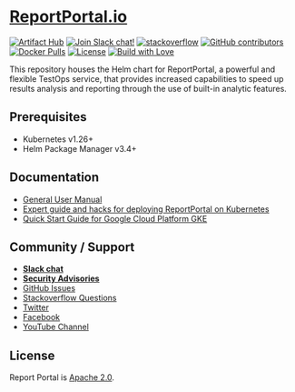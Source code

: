 # [ReportPortal.io](http://ReportPortal.io)

[![Artifact Hub](https://img.shields.io/endpoint?url=https://artifacthub.io/badge/repository/reportportal-io)](https://artifacthub.io/packages/search?repo=reportportal-io)
[![Join Slack chat!](https://img.shields.io/badge/slack-join-brightgreen.svg)](https://slack.epmrpp.reportportal.io/)
[![stackoverflow](https://img.shields.io/badge/reportportal-stackoverflow-orange.svg?style=flat)](http://stackoverflow.com/questions/tagged/reportportal)
[![GitHub contributors](https://img.shields.io/badge/contributors-102-blue.svg)](https://reportportal.io/community)
[![Docker Pulls](https://img.shields.io/docker/pulls/reportportal/service-api.svg?maxAge=25920)](https://hub.docker.com/u/reportportal/)
[![License](https://img.shields.io/badge/license-Apache-brightgreen.svg)](https://www.apache.org/licenses/LICENSE-2.0)
[![Build with Love](https://img.shields.io/badge/build%20with-❤%EF%B8%8F%E2%80%8D-lightgrey.svg)](http://reportportal.io?style=flat)

This repository houses the Helm chart for ReportPortal, a powerful and flexible TestOps service, that provides increased capabilities to speed up results analysis and reporting through the use of built-in analytic features.

## Prerequisites

* Kubernetes v1.26+
* Helm Package Manager v3.4+

## Documentation

* [General User Manual](https://reportportal.io/docs/)
* [Expert guide and hacks for deploying ReportPortal on Kubernetes](https://reportportal.io/docs/installation-steps/deploy-with-kubernetes/)
* [Quick Start Guide for Google Cloud Platform GKE](https://reportportal.io/docs/installation-steps/deploy-with-kubernetes/QuickStartWithGCPGKE)

## Community / Support

* [**Slack chat**](https://reportportal-slack-auto.herokuapp.com)
* [**Security Advisories**](https://github.com/reportportal/reportportal/blob/master/SECURITY_ADVISORIES.md)
* [GitHub Issues](https://github.com/reportportal/reportportal/issues)
* [Stackoverflow Questions](http://stackoverflow.com/questions/tagged/reportportal)
* [Twitter](http://twitter.com/ReportPortal_io)
* [Facebook](https://www.facebook.com/ReportPortal.io)
* [YouTube Channel](https://www.youtube.com/channel/UCsZxrHqLHPJcrkcgIGRG-cQ)

## License

Report Portal is [Apache 2.0](https://www.apache.org/licenses/LICENSE-2.0).
